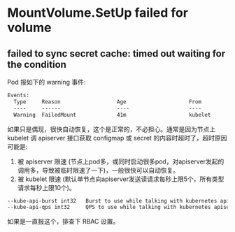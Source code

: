 # MountVolume.SetUp failed for volume

## failed to sync secret cache: timed out waiting for the condition

Pod 报如下的 warning 事件:

```txt
Events:
  Type     Reason                  Age                    From                     Message
  ----     ------                  ----                   ----                     -------
  Warning  FailedMount             41m                    kubelet                  MountVolume.SetUp failed for volume "default-token-bgg5p" : failed to sync secret cache: timed out waiting for the condition
```

如果只是偶现，很快自动恢复，这个是正常的，不必担心。通常是因为节点上 kubelet 调 apiserver 接口获取 configmap 或 secret 的内容时超时了，超时原因可能是:
1. 被 apiserver 限速 (节点上pod多，或同时启动很多pod，对apiserver发起的调用多，导致被临时限速了一下)，一般很快可以自动恢复。
2. 被 kubelet 限速 (默认单节点向apiserver发送读请求每秒上限5个，所有类型请求每秒上限10个)。
  ```txt
  --kube-api-burst int32   Burst to use while talking with kubernetes apiserver. Doesn't cover events and node heartbeat apis which rate limiting is   controlled by a different set of flags (default 10)
  --kube-api-qps int32     QPS to use while talking with kubernetes apiserver. Doesn't cover events and node heartbeat apis which rate limiting is controlled by a different set of flags (default 5)
  ```

如果是一直报这个，排查下 RBAC 设置。
